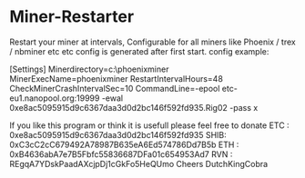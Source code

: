 # Miner-Restarter
Restart your miner at intervals, Configurable for all miners like Phoenix / trex / nbminer etc etc
config is generated after first start.
config example:

[Settings]
Minerdirectory=c:\phoenixminer\
MinerExecName=phoenixminer
RestartIntervalHours=48
CheckMinerCrashIntervalSec=10
CommandLine=-epool etc-eu1.nanopool.org:19999 -ewal 0xe8ac5095915d9c6367daa3d0d2bc146f592fd935.Rig02 -pass x 

If you like this program or think it is usefull please feel free to donate
ETC : 0xe8ac5095915d9c6367daa3d0d2bc146f592fd935
SHIB: 0xC3cC2cC679492A78987B635eA6Ed574786Dd7B5b
ETH : 0xB4636abA7e7B5Fbfc55836687DFa01c654953Ad7
RVN : REgqA7YDskPaadAXcjpDj1cGkFo5HeQUmo
Cheers DutchKingCobra
